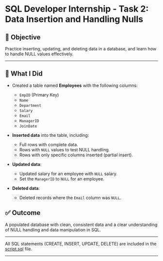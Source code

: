 # SQL Developer Internship - Task 2: Data Insertion and Handling Nulls

## 📌 Objective

Practice inserting, updating, and deleting data in a database, and learn how to handle NULL values effectively.

---

## 📂 What I Did

- Created a table named **Employees** with the following columns:
  - `EmpID` (Primary Key)
  - `Name`
  - `Department`
  - `Salary`
  - `Email`
  - `ManagerID`
  - `JoinDate`

- **Inserted data** into the table, including:
  - Full rows with complete data.
  - Rows with `NULL` values to test NULL handling.
  - Rows with only specific columns inserted (partial insert).

- **Updated data**:
  - Updated salary for an employee with `NULL` salary.
  - Set the `ManagerID` to `NULL` for an employee.

- **Deleted data**:
  - Deleted records where the `Email` column was `NULL`.


## ✅ Outcome

A populated database with clean, consistent data and a clear understanding of NULL handling and data manipulation in SQL.

---

All SQL statements (CREATE, INSERT, UPDATE, DELETE) are included in the [script.sql](script.sql) file.

---
